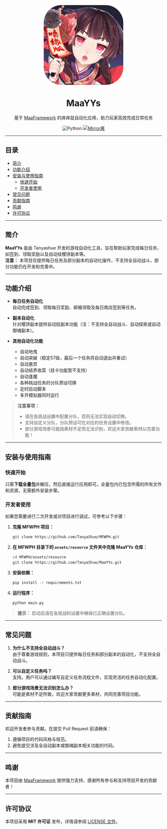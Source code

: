 <div align="center">
  <img src="app/logo.png" alt="MaaYYs Logo" width="256" height="256" />
  <h1>MaaYYs</h1>
  <p>基于 <a href="https://github.com/MaaXYZ/MaaFramework" target="_blank">MaaFramework</a> 的痒痒鼠自动化应用，助力玩家高效完成日常任务</p>
  <p>
    <img src="https://img.shields.io/badge/Python-3776AB?logo=python&logoColor=white" alt="Python" />
    <a href="https://mirrorchyan.com/zh/projects" target="_blank">
      <img src="https://img.shields.io/badge/Mirror%E9%85%B1-%239af3f6?logo=countingworkspro&logoColor=4f46e5" alt="Mirror酱" />
    </a>
  </p>
</div>  

---

## 目录
- [简介](#简介)
- [功能介绍](#功能介绍)
- [安装与使用指南](#安装与使用指南)
  - [快速开始](#快速开始)
  - [开发者使用](#开发者使用)
- [常见问题](#常见问题)
- [贡献指南](#贡献指南)
- [鸣谢](#鸣谢)
- [许可协议](#许可协议)

---

## 简介

**MaaYYs** 是由 Tanyashue 开发的游戏自动化工具，旨在帮助玩家完成每日任务，如签到、领取奖励以及自动挂樱饼副本等。  
**注意：** 本项目仅提供每日任务及部分副本的自动化操作，不支持全自动战斗，部分功能仍在开发和完善中。

---

## 功能介绍

- **每日任务自动化**  
  自动完成签到、领取每日奖励、邮箱领取及每日商店签到等任务。

- **副本自动化**  
  针对樱饼副本提供自动挂副本功能（注：不支持全自动战斗、自动探索或自动御魂副本）。

- **其他自动化功能**
  - 自动地鬼
  - 自动突破（稳定57级，最后一个任务将自动退出并重试）
  - 自动悬赏
  - 自动结界收菜（挂卡功能暂不支持）
  - 自动逢魔
  - 各种挑战任务的分队预设切换
  - 定时启动脚本
  - 多开模拟器同时运行

> **注意事项：**  
> - 请在各挑战设置中配置分队，否则无法实现自动切换。  
> - 支持自定义分队，分队预设可在对应的任务设置中修改。  
> - 部分游戏场景可能因素材不足而无法识别，欢迎大家贡献素材以完善功能！

---

## 安装与使用指南

### 快速开始

只需**下载全量包**并解压，然后直接运行应用即可。全量包内已包含所需的所有文件和资源，无需额外安装步骤。


### 开发者使用

如果您需要进行二次开发或对项目进行调试，可参考以下步骤：

1. **克隆 MFWPH 项目：**
   ```bash
   git clone https://github.com/TanyaShue/MFWPH.git
   ```

2. **在 MFWPH 目录下的 `assets/resource` 文件夹中克隆 MaaYYs 仓库：**
   ```bash
   cd MFWPH/assets/resource
   git clone https://github.com/TanyaShue/MaaYYs.git
   ```

3. **安装依赖：**
   ```bash
   pip install -r requirements.txt
   ```

4. **运行程序：**
   ```bash
   python main.py
   ```

> **提示：** 启动后请在各挑战的设置中确保已正确设置分队。

---

## 常见问题

1. **为什么不支持全自动战斗？**  
   由于尊重游戏规则，本项目只提供每日任务和部分副本的自动化，不支持全自动战斗。

2. **可以自定义任务吗？**  
   支持。用户可以通过编写自定义任务流程文件，实现灵活的任务自动化配置。

3. **部分游戏场景无法识别怎么办？**  
   可能是素材不足所致，欢迎大家贡献更多素材，共同完善项目功能。

---

## 贡献指南

欢迎开发者参与贡献。在提交 Pull Request 前请确保：

1. 遵循项目的代码风格与规范。
2. 避免提交涉及全自动副本或御魂副本相关功能的代码。

---

## 鸣谢

本项目由 [MaaFramework](https://github.com/MaaXYZ/MaaFramework) 提供强力支持，感谢所有参与和支持项目开发的贡献者！

---

## 许可协议

本项目采用 **MIT 许可证** 发布，详情请参阅 [LICENSE 文件](LICENSE)。

